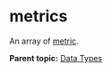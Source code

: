 # metrics

An array of [metric](r_metric.md#).

**Parent topic:** [Data Types](../data_types/c_datatypes.md)

